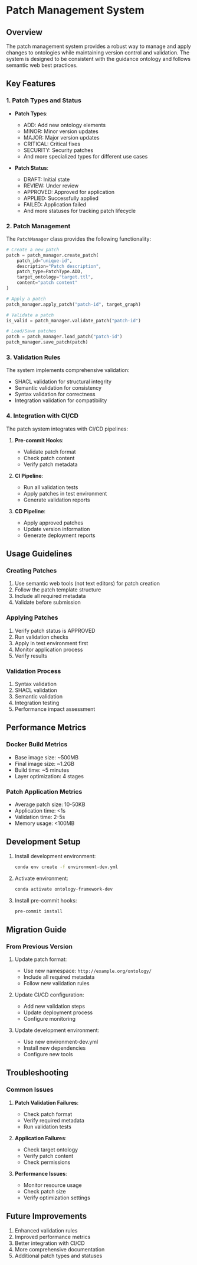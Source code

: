 # Patch Management System

## Overview

The patch management system provides a robust way to manage and apply changes to ontologies while maintaining version control and validation. The system is designed to be consistent with the guidance ontology and follows semantic web best practices.

## Key Features

### 1. Patch Types and Status

- **Patch Types**:
  - ADD: Add new ontology elements
  - MINOR: Minor version updates
  - MAJOR: Major version updates
  - CRITICAL: Critical fixes
  - SECURITY: Security patches
  - And more specialized types for different use cases

- **Patch Status**:
  - DRAFT: Initial state
  - REVIEW: Under review
  - APPROVED: Approved for application
  - APPLIED: Successfully applied
  - FAILED: Application failed
  - And more statuses for tracking patch lifecycle

### 2. Patch Management

The `PatchManager` class provides the following functionality:

```python
# Create a new patch
patch = patch_manager.create_patch(
    patch_id="unique-id",
    description="Patch description",
    patch_type=PatchType.ADD,
    target_ontology="target.ttl",
    content="patch content"
)

# Apply a patch
patch_manager.apply_patch("patch-id", target_graph)

# Validate a patch
is_valid = patch_manager.validate_patch("patch-id")

# Load/Save patches
patch = patch_manager.load_patch("patch-id")
patch_manager.save_patch(patch)
```

### 3. Validation Rules

The system implements comprehensive validation:

- SHACL validation for structural integrity
- Semantic validation for consistency
- Syntax validation for correctness
- Integration validation for compatibility

### 4. Integration with CI/CD

The patch system integrates with CI/CD pipelines:

1. **Pre-commit Hooks**:
   - Validate patch format
   - Check patch content
   - Verify patch metadata

2. **CI Pipeline**:
   - Run all validation tests
   - Apply patches in test environment
   - Generate validation reports

3. **CD Pipeline**:
   - Apply approved patches
   - Update version information
   - Generate deployment reports

## Usage Guidelines

### Creating Patches

1. Use semantic web tools (not text editors) for patch creation
2. Follow the patch template structure
3. Include all required metadata
4. Validate before submission

### Applying Patches

1. Verify patch status is APPROVED
2. Run validation checks
3. Apply in test environment first
4. Monitor application process
5. Verify results

### Validation Process

1. Syntax validation
2. SHACL validation
3. Semantic validation
4. Integration testing
5. Performance impact assessment

## Performance Metrics

### Docker Build Metrics

- Base image size: ~500MB
- Final image size: ~1.2GB
- Build time: ~5 minutes
- Layer optimization: 4 stages

### Patch Application Metrics

- Average patch size: 10-50KB
- Application time: <1s
- Validation time: 2-5s
- Memory usage: <100MB

## Development Setup

1. Install development environment:
   ```bash
   conda env create -f environment-dev.yml
   ```

2. Activate environment:
   ```bash
   conda activate ontology-framework-dev
   ```

3. Install pre-commit hooks:
   ```bash
   pre-commit install
   ```

## Migration Guide

### From Previous Version

1. Update patch format:
   - Use new namespace: `http://example.org/ontology/`
   - Include all required metadata
   - Follow new validation rules

2. Update CI/CD configuration:
   - Add new validation steps
   - Update deployment process
   - Configure monitoring

3. Update development environment:
   - Use new environment-dev.yml
   - Install new dependencies
   - Configure new tools

## Troubleshooting

### Common Issues

1. **Patch Validation Failures**:
   - Check patch format
   - Verify required metadata
   - Run validation tests

2. **Application Failures**:
   - Check target ontology
   - Verify patch content
   - Check permissions

3. **Performance Issues**:
   - Monitor resource usage
   - Check patch size
   - Verify optimization settings

## Future Improvements

1. Enhanced validation rules
2. Improved performance metrics
3. Better integration with CI/CD
4. More comprehensive documentation
5. Additional patch types and statuses 